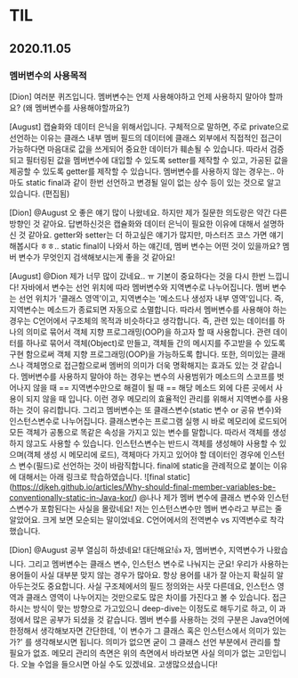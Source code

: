 # TIL

## 2020.11.05

### 멤버변수의 사용목적

[Dion]
여러분 퀴즈입니다.
멤버변수는 언제 사용해야하고 언제 사용하지 말아야 할까요?
(왜 멤버변수를 사용해야할까요?)

[August]
캡슐화와 데이터 은닉을 위해서입니다.
구체적으로 말하면, 주로 private으로 선언하는 이유는 클래스 내부 멤버 필드의 데이터에 클래스 외부에서  직접적인 접근이 가능하다면 마음대로 값을 쓰게되어 중요한 데이터가 훼손될 수 있습니다. 따라서 검증되고 필터링된 값을 멤버변수에 대입할 수 있도록 setter를 제작할 수 있고, 가공된 값을 제공할 수 있도록 getter를 제작할 수 있습니다.
멤버변수를 사용하지 않는 경우는.. 아마도 static final과 같이 한번 선언하고 변경될 일이 없는 상수 등이 있는 것으로 알고 있습니다. (편집됨) 

[Dion]
@August 오 좋은 얘기 많이 나왔네요.
하지만 제가 질문한 의도랑은 약간 다른 방향인 것 같아요.
답변하신것은 캡슐화와 데이터 은닉이 필요한 이유에 대해서 설명하신 것 같아요.
getter와 setter는 더 하고싶은 얘기가 많지만, 마스터즈 코스 가면 얘기해봅시다 ㅎㅎ..
static final이 나와서 하는 얘긴데,
멤버 변수는 어떤 것이 있을까요?
멤버 변수가 무엇인지 검색해보시는게 좋을 것 같아요!

[August]
@Dion 제가 너무 많이 갔네요.. ㅠ 기본이 중요하다는 것을 다시 한번 느낍니다!
자바에서 변수는 선언 위치에 따라 멤버변수와 지역변수로 나누어집니다. 멤버 변수는 선언 위치가 '클래스 영역'이고, 지역변수는 '메소드나 생성자 내부 영역'입니다. 즉, 지역변수는 메소드가 종료되면 자동으로 소멸합니다.
따라서 멤버변수를 사용해야 하는 경우는 C언어에서 구조체의 목적과 비슷하다고 생각합니다. 즉, 관련 있는 데이터를 하나의 의미로 묶어서 객체 지향 프로그래밍(OOP)을 하고자 할 때 사용합니다. 관련 데이터를 하나로 묶어서 객체(Object)로 만들고, 객체들 간의 메시지를 주고받을 수 있도록 구현 함으로써 객체 지향 프로그래밍(OOP)을 가능하도록 합니다. 또한, 의미있는 클래스나 객체명으로 접근함으로써 멤버의 의미가 더욱 명확해지는 효과도 있는 것 같습니다.
멤버변수를 사용하지 말아야 하는 경우는 변수의 사용범위가 메소드의 스코프를 벗어나지 않을 때 == 지역변수만으로 해결이 될 때 == 해당 메소드 외에 다른 곳에서 사용이 되지 않을 때 입니다. 이런 경우 메모리의 효율적인 관리를 위해서 지역변수를 사용하는 것이 유리합니다.
그리고 멤버변수는 또 클래스변수(static 변수 or 공유 변수)와 인스턴스변수로 나누어집니다. 클래스변수는 프로그램 실행 시 바로 메모리에 로드되어 모든 객체가 공통으로 똑같은 속성을 가지고 있는 변수를 말합니다. 따라서 객체를 생성하지 않고도 사용할 수 있습니다. 인스턴스변수는 반드시 객체를 생성해야 사용할 수 있으며(객체 생성 시 메모리에 로드), 객체마다 가지고 있어야 할 데이터인 경우에 인스턴스 변수(필드)로 선언하는 것이 바람직합니다.
final에 static을 관례적으로 붙이는 이유에 대해서는 아래 링크로 학습하였습니다.
![final static] (https://djkeh.github.io/articles/Why-should-final-member-variables-be-conventionally-static-in-Java-kor/)
@나나 제가 멤버 변수에 클래스 변수와 인스턴스변수가 포함된다는 사실을 몰랐네요! 저는 인스턴스변수만 멤버 변수라고 부르는 줄 알았어요. 크게 보면 모순되는 말이었네요. C언어에서의 전역변수 vs 지역변수로 착각했습니다.


[Dion]
@August
공부 열심히 하셨네요! 대단해요!:+1:
자, 멤버변수, 지역변수가 나왔습니다.
그리고 멤버변수는 클래스 변수, 인스턴스 변수로 나눠지는 군요!
우리가 사용하는 용어들이 사실 대부분 맞지 않는 경우가 많아요. 항상 용어를 내가 잘 아는지 확실히 알아두는것도 중요합니다.
사실 구조체에서의 필드 정의와는 사뭇 다른데요, 인스턴스 영역과 클래스 영역이 나누어지는 것만으로도 많은 차이를 가진다고 볼 수 있습니다.
접근 하시는 방식이 맞는 방향으로 가고있으니 deep-dive는 이정도로 해두기로 하고, 이 과정에서 많은 공부가 되셨을 것 같습니다.
멤버 변수를 사용하는 것의 구분은 Java언어에 한정해서 생각해보자면 간단한데, '이 변수가 그 클래스 혹은 인스턴스에서 의미가 있는가?' 를 생각해보시면 됩니다. 의미가 없으면 굳이 그 클래스 선언 부분에서 관리를 할 필요가 없죠.
메모리 관리의 측면은 위의 측면에서 바라보면 사실 의미가 없는 고민입니다. 오늘 수업을 들으시면 아실 수도 있겠네요.
고생많으셨습니다!
